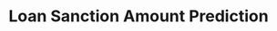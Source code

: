 ---
title: Loan Sanction Amount Prediction
emoji: 🏠
colorFrom: blue
colorTo: green
sdk: gradio
sdk_version: "3.0"
app_file: app.py
pinned: false
---